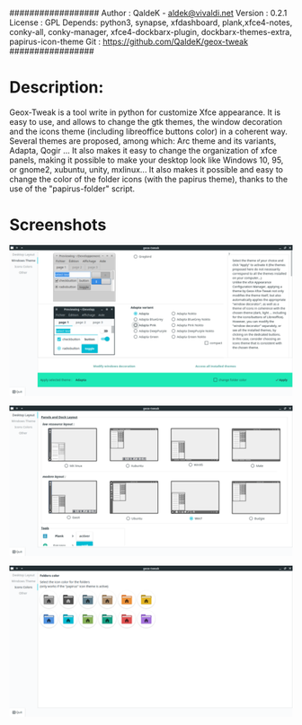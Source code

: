 ##################
Author : QaldeK - aldek@vivaldi.net
Version : 0.2.1
License : GPL
Depends: python3, synapse, xfdashboard, plank,xfce4-notes, conky-all, conky-manager, xfce4-dockbarx-plugin, 				dockbarx-themes-extra, papirus-icon-theme 
Git : https://github.com/QaldeK/geox-tweak
#################


# Description: 
Geox-Tweak is a tool write in python for customize Xfce appearance.
It is easy to use, and allows to change the gtk themes, the window decoration and the icons theme (including libreoffice buttons color) in a coherent way.
Several themes are proposed, among which: Arc theme and its variants, Adapta, Qogir ...
It also makes it easy to change the organization of xfce panels, making it possible to make your desktop look like Windows 10, 95, or gnome2, xubuntu, unity, mxlinux...
It also makes it possible and easy to change the color of the folder icons (with the papirus theme), thanks to the use of the "papirus-folder" script.

# Screenshots

![Alt text](geox-tweak/img/screenshots1.png?raw=true "Desktop Layout")

![Alt text](geox-tweak/img/screenshots2.png?raw=true "Windows theme")

![Alt text](geox-tweak/img/screenshots3.png?raw=true "Folders icons")
